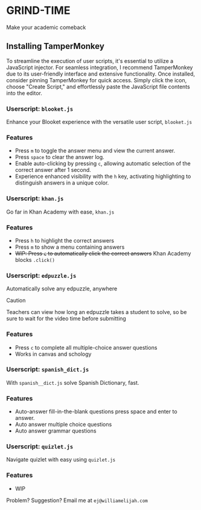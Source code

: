 # GRIND-TIME 
Make your academic comeback 

## Installing TamperMonkey
To streamline the execution of user scripts, it's essential to utilize a JavaScript injector. For seamless integration, I recommend TamperMonkey due to its user-friendly interface and extensive functionality. Once installed, consider pinning TamperMonkey for quick access. Simply click the icon, choose "Create Script," and effortlessly paste the JavaScript file contents into the editor.

### Userscript: `blooket.js`
Enhance your Blooket experience with the versatile user script, `blooket.js`

### Features
- Press `m` to toggle the answer menu and view the current answer.
- Press `space` to clear the answer log.
- Enable auto-clicking by pressing `c`, allowing automatic selection of the correct answer after 1 second.
- Experience enhanced visibility with the `h` key, activating highlighting to distinguish answers in a unique color.

### Userscript: `khan.js`
Go far in Khan Academy with ease, `khan.js`

### Features
-  Press `h` to highlight the correct answers
-  Press `m` to show a menu containing answers
- ~~WIP: Press `c` to automatically click the correct answers~~ Khan Academy blocks `.click()`



### Userscript: `edpuzzle.js`
Automatically solve any edpuzzle, anywhere

> [!CAUTION]
> Teachers can view how long an edpuzzle takes a student to solve, so be sure to wait for the video time before submitting

### Features
-  Press `c` to complete all multiple-choice answer questions
-  Works in canvas and schology
  

### Userscript: `spanish_dict.js`
With `spanish__dict.js` solve Spanish Dictionary, fast.

### Features
- Auto-answer fill-in-the-blank questions press space and enter to answer.
- Auto answer multiple choice questions
- Auto answer grammar questions


### Userscript: `quizlet.js`
Navigate quizlet with easy using `quizlet.js`

### Features
- WIP



Problem? Suggestion? Email me at `ej@williamelijah.com`
